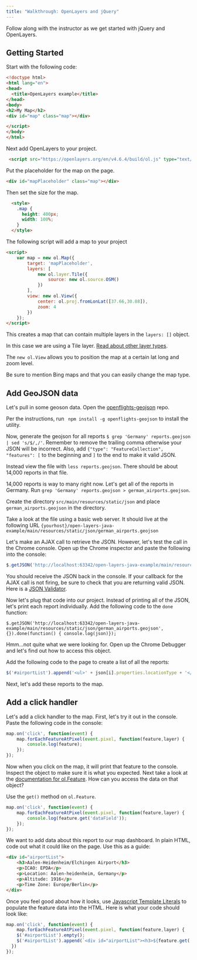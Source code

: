 ```yaml
---
title: "Walkthrough: OpenLayers and jQuery"
---
```


Follow along with the instructor as we get started with jQuery and OpenLayers.

## Getting Started

Start with the following code:

```html
<!doctype html>
<html lang="en">
<head>
  <title>OpenLayers example</title>
</head>
<body>
<h2>My Map</h2>
<div id="map" class="map"></div>

</script>
</body>
</html>
```

Next add OpenLayers to your project.
```html
 <script src="https://openlayers.org/en/v4.6.4/build/ol.js" type="text/javascript"></script>
 ```

 Put the placeholder for the map on the page.
 ```html
<div id="mapPlaceholder" class="map"></div>
 ```

 Then set the size for the map.
 ```html
   <style>
     .map {
       height: 400px;
       width: 100%;
     }
   </style>
 ```

The following script will add a map to your project
```html
<script>
    var map = new ol.Map({
        target: 'mapPlaceholder',
        layers: [
            new ol.layer.Tile({
                source: new ol.source.OSM()
            })
        ],
        view: new ol.View({
            center: ol.proj.fromLonLat([37.66,30.88]),
            zoom: 4
        })
    });
</script>
```


This creates a map that can contain multiple layers in the `layers: []` object.

In this case we are using a Tile layer. [Read about other layer types](https://openlayers.org/en/v4.6.4/apidoc/ol.source.html).

The `new ol.View` allows you to position the map at a certain lat long and zoom level.

<aside class="aside-note" markdown="1">
Be sure to mention Bing maps and that you can easily change the map type.
</aside>

## Add GeoJSON data

Let's pull in some geoson data. Open the [openflights-geojson](https://github.com/node-geojson/openflights-geojson) repo.

Per the instructions, run ` npm install -g openflights-geojson` to install the utility.

Now, generate the geojson for all reports `$ grep 'Germany' reports.geojson  | sed 's/$/,/'`. Remember to remove the trailing comma otherwise your JSON will be incorrect. Also, add `{"type": "FeatureCollection", "features": [` to the beginning and `]` to the end to make it valid JSON.

Instead view the file with `less reports.geojson`. There should be about 14,000 reports in that file.

14,000 reports is way to many right now. Let's get all of the reports in Germany. Run `grep 'Germany' reports.geojson > german_airports.geojson`.

Create the directory `src/main/resources/static/json` and place `german_airports.geojson` in the directory.

Take a look at the file using a basic web server. It should live at the following URL `{yourhost}/open-layers-java-example/main/resources/static/json/german_airports.geojson` 

Let's make an AJAX call to retrieve the JSON. However, let's test the call in the Chrome console. Open up the Chrome inspector and paste the following into the console:
```js
$.getJSON('http://localhost:63342/open-layers-java-example/main/resources/static/json/german_airports.geojson', {}).done(function(json) { console.log(json)});
```

You should receive the JSON back in the console. If your callback for the AJAX call is not firing, be sure to check that you are returning valid JSON. Here is a [JSON Validator](https://jsonlint.com/).

Now let's plug that code into our project. Instead of printing all of the JSON, let's print each report individually. Add the following code to the `done` function:

```$.getJSON('http://localhost:63342/open-layers-java-example/main/resources/static/json/german_airports.geojson', {}).done(function() { console.log(json)});```

Hmm...not quite what we were looking for. Open up the Chrome Debugger and let's find out how to access this object.

Add the following code to the page to create a list of all the reports:

```js
$('#airportList').append('<ul>' + json[i].properties.locationType + '</ul>');
```

Next, let's add these reports to the map.

## Add a click handler

Let's add a click handler to the map. First, let's try it out in the console. Paste the following code in the console:

```js
map.on('click', function(event) {
    map.forEachFeatureAtPixel(event.pixel, function(feature,layer) {
        console.log(feature);
    });
});
```

Now when you click on the map, it will print that feature to the console. Inspect the object to make sure it is what you expected. Next take a look at the [documentation for ol.Feature](https://openlayers.org/en/latest/apidoc/ol.Feature.html). How can you access the data on that object?

Use the `get()` method on `ol.Feature`.

```js
map.on('click', function(event) {
    map.forEachFeatureAtPixel(event.pixel, function(feature,layer) {
        console.log(feature.get('dataField'));
    });
});
```

We want to add data about this report to our map dashboard. In plain HTML, code out what it could like on the page. Use this as a guide:

```html
<div id="airportList">
    <h3>Aalen-Heidenheim/Elchingen Airport</h3>
    <p>ICAO: EPDA</p>
    <p>Location: Aalen-heidenheim, Germany</p>
    <p>Altitude: 1916</p>
    <p>Time Zone: Europe/Berlin</p>
</div>
```

Once you feel good about how it looks, use [Javascript Template Literals](https://developer.mozilla.org/en-US/docs/Web/JavaScript/Reference/Template_literals) to populate the feature data into the HTML. Here is what your code should look like:

```js
map.on('click', function(event) {
    map.forEachFeatureAtPixel(event.pixel, function(feature,layer) { 
    $('#airportList').empty();
    $('#airportList').append(`<div id="airportList"><h3>${feature.get('locationType')}</h3><p>ICAO: ${feature.get('icao')}</p><p>Location: ${feature.get('dataField')}, ${feature.get('country')}</p><p>Altitude: ${feature.get('alt')}</p><p>Time Zone: ${feature.get('tz')}</p></div>`);
  })
});
```
